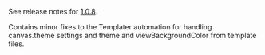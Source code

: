 See release notes for [1.0.8](https://github.com/zsviczian/obsidian-excalidraw-plugin/releases/tag/1.0.8).

Contains minor fixes to the Templater automation for handling canvas.theme settings and theme and viewBackgroundColor from template files.